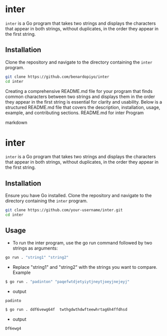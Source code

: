 # inter

`inter` is a Go program that takes two strings and displays the characters that appear in both strings, without duplicates, in the order they appear in the first string.

## Installation

Clone the repository and navigate to the directory containing the `inter` program.

```bash
git clone https://github.com/benardopiyo/inter
cd inter
```

Creating a comprehensive README.md file for your program that finds common characters between two strings and displays them in the order they appear in the first string is essential for clarity and usability. Below is a structured README.md file that covers the description, installation, usage, example, and contributing sections.
README.md for inter Program

markdown

# inter

`inter` is a Go program that takes two strings and displays the characters that appear in both strings, without duplicates, in the order they appear in the first string.

## Installation

Ensure you have Go installed. Clone the repository and navigate to the directory containing the `inter` program.

```bash
git clone https://github.com/your-username/inter.git
cd inter
```

## Usage

* To run the inter program, use the go run command followed by two strings as arguments:

```bash
go run . "string1" "string2"
```

* Replace "string1" and "string2" with the strings you want to compare.
Example

```bash
$ go run . "padinton" "paqefwtdjetyiytjneytjoeyjnejeyj"
```

* output

```bash
padinto
```
```bash
$ go run . ddf6vewg64f  twthgdwthdwfteewhrtag6h4ffdhsd
```

* output
```bash
Df6ewg4
```